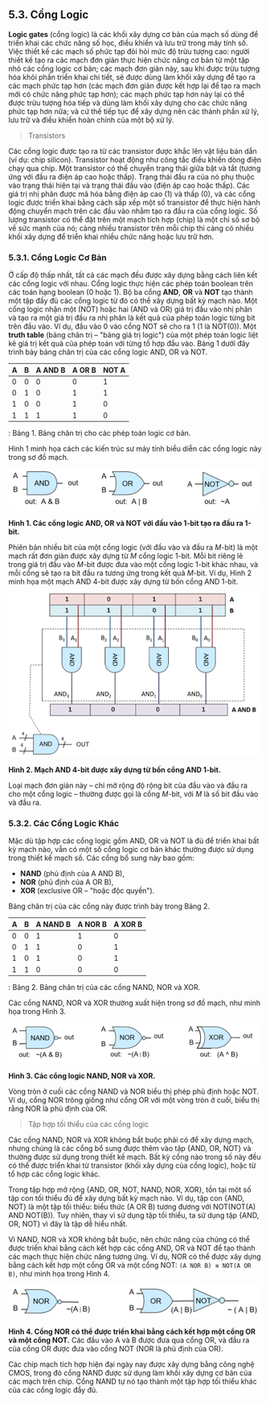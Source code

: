 
## 5.3. Cổng Logic

**Logic gates** (cổng logic) là các khối xây dựng cơ bản của mạch số dùng để triển khai các chức năng số học, điều khiển và lưu trữ trong máy tính số. Việc thiết kế các mạch số phức tạp đòi hỏi mức độ trừu tượng cao: người thiết kế tạo ra các mạch đơn giản thực hiện chức năng cơ bản từ một tập nhỏ các cổng logic cơ bản; các mạch đơn giản này, sau khi được trừu tượng hóa khỏi phần triển khai chi tiết, sẽ được dùng làm khối xây dựng để tạo ra các mạch phức tạp hơn (các mạch đơn giản được kết hợp lại để tạo ra mạch mới có chức năng phức tạp hơn); các mạch phức tạp hơn này lại có thể được trừu tượng hóa tiếp và dùng làm khối xây dựng cho các chức năng phức tạp hơn nữa; và cứ thế tiếp tục để xây dựng nên các thành phần xử lý, lưu trữ và điều khiển hoàn chỉnh của một bộ xử lý.

> Transistors

Các cổng logic được tạo ra từ các transistor được khắc lên vật liệu bán dẫn (ví dụ: chip silicon). Transistor hoạt động như công tắc điều khiển dòng điện chạy qua chip. Một transistor có thể chuyển trạng thái giữa bật và tắt (tương ứng với đầu ra điện áp cao hoặc thấp). Trạng thái đầu ra của nó phụ thuộc vào trạng thái hiện tại và trạng thái đầu vào (điện áp cao hoặc thấp). Các giá trị nhị phân được mã hóa bằng điện áp cao (1) và thấp (0), và các cổng logic được triển khai bằng cách sắp xếp một số transistor để thực hiện hành động chuyển mạch trên các đầu vào nhằm tạo ra đầu ra của cổng logic. Số lượng transistor có thể đặt trên một mạch tích hợp (chip) là một chỉ số sơ bộ về sức mạnh của nó; càng nhiều transistor trên mỗi chip thì càng có nhiều khối xây dựng để triển khai nhiều chức năng hoặc lưu trữ hơn.

### 5.3.1. Cổng Logic Cơ Bản

Ở cấp độ thấp nhất, tất cả các mạch đều được xây dựng bằng cách liên kết các cổng logic với nhau. Cổng logic thực hiện các phép toán boolean trên các toán hạng boolean (0 hoặc 1). Bộ ba cổng **AND**, **OR** và **NOT** tạo thành một tập đầy đủ các cổng logic từ đó có thể xây dựng bất kỳ mạch nào. Một cổng logic nhận một (NOT) hoặc hai (AND và OR) giá trị đầu vào nhị phân và tạo ra một giá trị đầu ra nhị phân là kết quả của phép toán logic từng bit trên đầu vào. Ví dụ, đầu vào 0 vào cổng NOT sẽ cho ra 1 (1 là NOT(0)). Một **truth table** (bảng chân trị – "bảng giá trị logic") của một phép toán logic liệt kê giá trị kết quả của phép toán với từng tổ hợp đầu vào. Bảng 1 dưới đây trình bày bảng chân trị của các cổng logic AND, OR và NOT.

| A | B | A AND B | A OR B | NOT A |
|---|---|----------|---------|--------|
| 0 | 0 | 0        | 0       | 1      |
| 0 | 1 | 0        | 1       | 1      |
| 1 | 0 | 0        | 1       | 0      |
| 1 | 1 | 1        | 1       | 0      |

: Bảng 1. Bảng chân trị cho các phép toán logic cơ bản.

Hình 1 minh họa cách các kiến trúc sư máy tính biểu diễn các cổng logic này trong sơ đồ mạch.

![AND, OR, and NOT logic gates.](_images/gates.png)


**Hình 1. Các cổng logic AND, OR và NOT với đầu vào 1-bit tạo ra đầu ra 1-bit.**

Phiên bản nhiều bit của một cổng logic (với đầu vào và đầu ra *M*-bit) là một mạch rất đơn giản được xây dựng từ *M* cổng logic 1-bit. Mỗi bit riêng lẻ trong giá trị đầu vào *M*-bit được đưa vào một cổng logic 1-bit khác nhau, và mỗi cổng sẽ tạo ra bit đầu ra tương ứng trong kết quả *M*-bit. Ví dụ, Hình 2 minh họa một mạch AND 4-bit được xây dựng từ bốn cổng AND 1-bit.

![4-bit AND gate built from 1-bit AND gates.](_images/4bitand.png)

**Hình 2. Mạch AND 4-bit được xây dựng từ bốn cổng AND 1-bit.**

Loại mạch đơn giản này – chỉ mở rộng độ rộng bit của đầu vào và đầu ra cho một cổng logic – thường được gọi là cổng *M*-bit, với *M* là số bit đầu vào và đầu ra.

### 5.3.2. Các Cổng Logic Khác

Mặc dù tập hợp các cổng logic gồm AND, OR và NOT là đủ để triển khai bất kỳ mạch nào, vẫn có một số cổng logic cơ bản khác thường được sử dụng trong thiết kế mạch số. Các cổng bổ sung này bao gồm:

- **NAND** (phủ định của A AND B),
- **NOR** (phủ định của A OR B),
- **XOR** (exclusive OR – "hoặc độc quyền").

Bảng chân trị của các cổng này được trình bày trong Bảng 2.

| A | B | A NAND B | A NOR B | A XOR B |
|---|---|-----------|----------|----------|
| 0 | 0 | 1         | 1        | 0        |
| 0 | 1 | 1         | 0        | 1        |
| 1 | 0 | 1         | 0        | 1        |
| 1 | 1 | 0         | 0        | 0        |

: Bảng 2. Bảng chân trị của các cổng NAND, NOR và XOR.

Các cổng NAND, NOR và XOR thường xuất hiện trong sơ đồ mạch, như minh họa trong Hình 3.

![XOR, NAND, and NOR logic gates.](_images/nandnorxor.png)

**Hình 3. Các cổng logic NAND, NOR và XOR.**

Vòng tròn ở cuối các cổng NAND và NOR biểu thị phép phủ định hoặc NOT. Ví dụ, cổng NOR trông giống như cổng OR với một vòng tròn ở cuối, biểu thị rằng NOR là phủ định của OR.

> Tập hợp tối thiểu của các cổng logic

Các cổng NAND, NOR và XOR không bắt buộc phải có để xây dựng mạch, nhưng chúng là các cổng bổ sung được thêm vào tập {AND, OR, NOT} và thường được sử dụng trong thiết kế mạch. Bất kỳ cổng nào trong số này đều có thể được triển khai từ transistor (khối xây dựng của cổng logic), hoặc từ tổ hợp các cổng logic khác.

Trong tập hợp mở rộng {AND, OR, NOT, NAND, NOR, XOR}, tồn tại một số tập con tối thiểu đủ để xây dựng bất kỳ mạch nào. Ví dụ, tập con {AND, NOT} là một tập tối thiểu: biểu thức (A OR B) tương đương với NOT(NOT(A) AND NOT(B)). Tuy nhiên, thay vì sử dụng tập tối thiểu, ta sử dụng tập {AND, OR, NOT} vì đây là tập dễ hiểu nhất.

Vì NAND, NOR và XOR không bắt buộc, nên chức năng của chúng có thể được triển khai bằng cách kết hợp các cổng AND, OR và NOT để tạo thành các mạch thực hiện chức năng tương ứng. Ví dụ, NOR có thể được xây dựng bằng cách kết hợp một cổng OR và một cổng NOT: `(A NOR B) ≡ NOT(A OR B)`, như minh họa trong Hình 4.

![NOR built from OR and NOT gates: OR output is input to NOT gate](_images/nornotor.png)

**Hình 4. Cổng NOR có thể được triển khai bằng cách kết hợp một cổng OR và một cổng NOT.** Các đầu vào A và B được đưa qua cổng OR, và đầu ra của cổng OR được đưa vào cổng NOT (NOR là phủ định của OR).

Các chip mạch tích hợp hiện đại ngày nay được xây dựng bằng công nghệ CMOS, trong đó cổng NAND được sử dụng làm khối xây dựng cơ bản của các mạch trên chip. Cổng NAND tự nó tạo thành một tập hợp tối thiểu khác của các cổng logic đầy đủ.